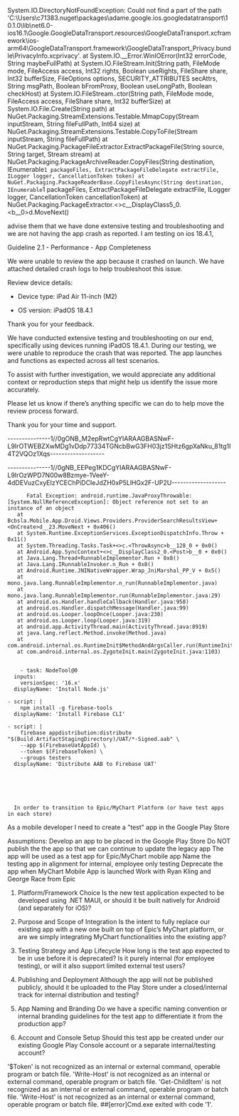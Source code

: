 System.IO.DirectoryNotFoundException: Could not find a part of the path 'C:\Users\c71383\.nuget\packages\adame.google.ios.googledatatransport\10.1.0\lib\net6.0-ios16.1\Google.GoogleDataTransport.resources\GoogleDataTransport.xcframework\ios-arm64\GoogleDataTransport.framework\GoogleDataTransport_Privacy.bundle\PrivacyInfo.xcprivacy'.
   at System.IO.__Error.WinIOError(Int32 errorCode, String maybeFullPath)
   at System.IO.FileStream.Init(String path, FileMode mode, FileAccess access, Int32 rights, Boolean useRights, FileShare share, Int32 bufferSize, FileOptions options, SECURITY_ATTRIBUTES secAttrs, String msgPath, Boolean bFromProxy, Boolean useLongPath, Boolean checkHost)
   at System.IO.FileStream..ctor(String path, FileMode mode, FileAccess access, FileShare share, Int32 bufferSize)
   at System.IO.File.Create(String path)
   at NuGet.Packaging.StreamExtensions.Testable.MmapCopy(Stream inputStream, String fileFullPath, Int64 size)
   at NuGet.Packaging.StreamExtensions.Testable.CopyToFile(Stream inputStream, String fileFullPath)
   at NuGet.Packaging.PackageFileExtractor.ExtractPackageFile(String source, String target, Stream stream)
   at NuGet.Packaging.PackageArchiveReader.CopyFiles(String destination, IEnumerable`1 packageFiles, ExtractPackageFileDelegate extractFile, ILogger logger, CancellationToken token)
   at NuGet.Packaging.PackageReaderBase.CopyFilesAsync(String destination, IEnumerable`1 packageFiles, ExtractPackageFileDelegate extractFile, ILogger logger, CancellationToken cancellationToken)
   at NuGet.Packaging.PackageExtractor.<>c__DisplayClass5_0.<<InstallFromSourceAsync>b__0>d.MoveNext()


advise them that we have done extensive testing and troubleshooting and we are not having the app crash as reported.  I am testing on ios 18.4.1,

Guideline 2.1 - Performance - App Completeness

We were unable to review the app because it crashed on launch. We have attached detailed crash logs to help troubleshoot this issue.


Review device details:


- Device type: iPad Air 11-inch (M2)

- OS version: iPadOS 18.4.1


Thank you for your feedback.

We have conducted extensive testing and troubleshooting on our end, specifically using devices running iPadOS 18.4.1. During our testing, we were unable to reproduce the crash that was reported. The app launches and functions as expected across all test scenarios.

To assist with further investigation, we would appreciate any additional context or reproduction steps that might help us identify the issue more accurately.

Please let us know if there’s anything specific we can do to help move the review process forward.

Thank you for your time and support.







---------------1//0gONB_M2epRwtCgYIARAAGBASNwF-L9IrOTWEBZXwMDg1vDdp77334TGNcbBwG3FH03jz1SHtz6gpXaNku_81tg1I4T2VQOz1Xqs-------------------

---------------1//0gNB_EEPeg1KDCgYIARAAGBASNwF-L9IrOzWPD7N00w8Bzmye-1VeeY-4dDEVuzCxyEIzYCEChPiDCIeJdZH0xP5LlHGx2F-UP2U-------------------




          Fatal Exception: android.runtime.JavaProxyThrowable: [System.NullReferenceException]: Object reference not set to an instance of an object
       at Bcbsla.Mobile.App.Droid.Views.Providers.ProviderSearchResultsView+<OnCreate>d__23.MoveNext + 0x406()
       at System.Runtime.ExceptionServices.ExceptionDispatchInfo.Throw + 0x11()
       at System.Threading.Tasks.Task+<>c.<ThrowAsync>b__128_0 + 0x0()
       at Android.App.SyncContext+<>c__DisplayClass2_0.<Post>b__0 + 0x0()
       at Java.Lang.Thread+RunnableImplementor.Run + 0x8()
       at Java.Lang.IRunnableInvoker.n_Run + 0x8()
       at Android.Runtime.JNINativeWrapper.Wrap_JniMarshal_PP_V + 0x5()
       at mono.java.lang.RunnableImplementor.n_run(RunnableImplementor.java)
       at mono.java.lang.RunnableImplementor.run(RunnableImplementor.java:29)
       at android.os.Handler.handleCallback(Handler.java:958)
       at android.os.Handler.dispatchMessage(Handler.java:99)
       at android.os.Looper.loopOnce(Looper.java:230)
       at android.os.Looper.loop(Looper.java:319)
       at android.app.ActivityThread.main(ActivityThread.java:8919)
       at java.lang.reflect.Method.invoke(Method.java)
       at com.android.internal.os.RuntimeInit$MethodAndArgsCaller.run(RuntimeInit.java:578)
       at com.android.internal.os.ZygoteInit.main(ZygoteInit.java:1103)


        - task: NodeTool@0
      inputs:
        versionSpec: '16.x'
      displayName: 'Install Node.js'

    - script: |
        npm install -g firebase-tools
      displayName: 'Install Firebase CLI'

    - script: |
        firebase appdistribution:distribute "$(Build.ArtifactStagingDirectory)/UAT/*-Signed.aab" \
        --app $(FirebaseUatAppId) \
        --token $(FirebaseToken) \
        --groups testers
      displayName: 'Distribute AAB to Firebase UAT'






      In order to transition to Epic/MyChart Platform (or have test apps in each store)
As a mobile developer
I need to create a "test" app in the Google Play Store

Assumptions:
Develop an app to be placed in the Google Play Store
Do NOT publish the the app so that we can continue to update the legacy app
The app will be used as a test app for Epic/MyChart mobile app
Name the testing app in alignment for internal, employee only testing
Deprecate the app when MyChart Mobile App is launched
Work with Ryan Kling and George Race from Epic





1. Platform/Framework Choice
Is the new test application expected to be developed using .NET MAUI, or should it be built natively for Android (and separately for iOS)?

2. Purpose and Scope of Integration
Is the intent to fully replace our existing app with a new one built on top of Epic’s MyChart platform, or are we simply integrating MyChart functionalities into the existing app?

3. Testing Strategy and App Lifecycle
How long is the test app expected to be in use before it is deprecated? Is it purely internal (for employee testing), or will it also support limited external test users?

4. Publishing and Deployment
Although the app will not be published publicly, should it be uploaded to the Play Store under a closed/internal track for internal distribution and testing?

5. App Naming and Branding
Do we have a specific naming convention or internal branding guidelines for the test app to differentiate it from the production app?

6. Account and Console Setup
Should this test app be created under our existing Google Play Console account or a separate internal/testing account?


'$Token' is not recognized as an internal or external command,
operable program or batch file.
'Write-Host' is not recognized as an internal or external command,
operable program or batch file.
'Get-ChildItem' is not recognized as an internal or external command,
operable program or batch file.
'Write-Host' is not recognized as an internal or external command,
operable program or batch file.
##[error]Cmd.exe exited with code '1'.
